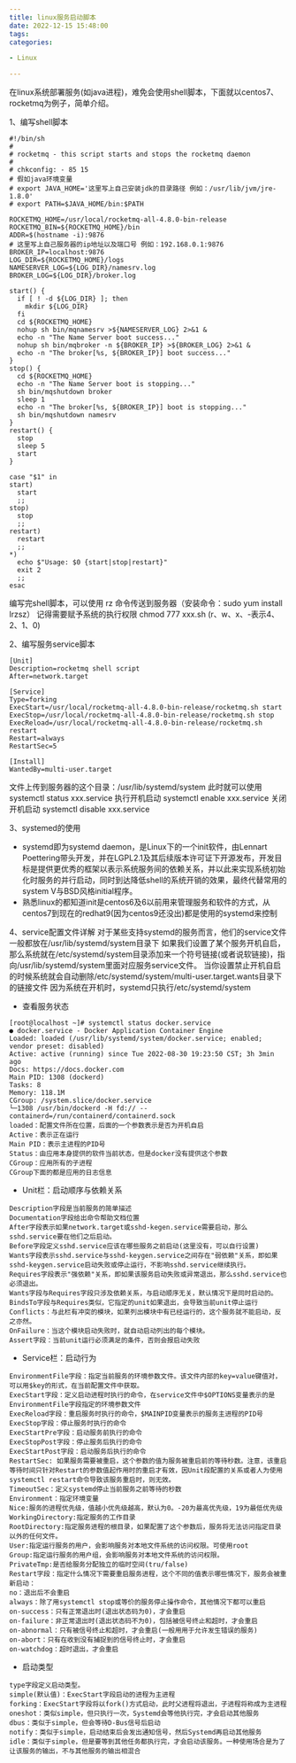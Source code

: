 ```yaml
---
title: linux服务启动脚本
date: 2022-12-15 15:48:00
tags:
categories:

- Linux

---
```


在linux系统部署服务(如java进程)，难免会使用shell脚本，下面就以centos7、rocketmq为例子，简单介绍。

<!--more-->

1、编写shell脚本
```
#!/bin/sh
#
# rocketmq - this script starts and stops the rocketmq daemon
#
# chkconfig: - 85 15
# 假如java环境变量
# export JAVA_HOME='这里写上自己安装jdk的目录路径 例如：/usr/lib/jvm/jre-1.8.0'
# export PATH=$JAVA_HOME/bin:$PATH

ROCKETMQ_HOME=/usr/local/rocketmq-all-4.8.0-bin-release
ROCKETMQ_BIN=${ROCKETMQ_HOME}/bin
ADDR=$(hostname -i):9876
# 这里写上自己服务器的ip地址以及端口号 例如：192.168.0.1:9876
BROKER_IP=localhost:9876
LOG_DIR=${ROCKETMQ_HOME}/logs
NAMESERVER_LOG=${LOG_DIR}/namesrv.log
BROKER_LOG=${LOG_DIR}/broker.log

start() {
  if [ ! -d ${LOG_DIR} ]; then
    mkdir ${LOG_DIR}
  fi
  cd ${ROCKETMQ_HOME}
  nohup sh bin/mqnamesrv >${NAMESERVER_LOG} 2>&1 &
  echo -n "The Name Server boot success..."
  nohup sh bin/mqbroker -n ${BROKER_IP} >${BROKER_LOG} 2>&1 &
  echo -n "The broker[%s, ${BROKER_IP}] boot success..."
}
stop() {
  cd ${ROCKETMQ_HOME}
  echo -n "The Name Server boot is stopping..."
  sh bin/mqshutdown broker
  sleep 1
  echo -n "The broker[%s, ${BROKER_IP}] boot is stopping..."
  sh bin/mqshutdown namesrv
}
restart() {
  stop
  sleep 5
  start
}

case "$1" in
start)
  start
  ;;
stop)
  stop
  ;;
restart)
  restart
  ;;
*)
  echo $"Usage: $0 {start|stop|restart}"
  exit 2
  ;;
esac

```
编写完shell脚本，可以使用 rz 命令传送到服务器（安装命令：sudo yum install lrzsz）
记得需要赋予系统的执行权限 chmod 777 xxx.sh (r、w、x、-表示4、2、1、0)

2、编写服务service脚本
```
[Unit]
Description=rocketmq shell script
After=network.target
 
[Service]
Type=forking
ExecStart=/usr/local/rocketmq-all-4.8.0-bin-release/rocketmq.sh start
ExecStop=/usr/local/rocketmq-all-4.8.0-bin-release/rocketmq.sh stop
ExecReload=/usr/local/rocketmq-all-4.8.0-bin-release/rocketmq.sh restart
Restart=always
RestartSec=5
 
[Install]
WantedBy=multi-user.target
```

文件上传到服务器的这个目录：/usr/lib/systemd/system
此时就可以使用systemctl status xxx.service
执行开机启动 systemctl enable  xxx.service
关闭开机启动 systemctl disable  xxx.service

3、systemed的使用
* systemd即为systemd daemon，是Linux下的一个init软件，由Lennart Poettering带头开发，并在LGPL2.1及其后续版本许可证下开源发布，开发目标是提供更优秀的框架以表示系统服务间的依赖关系，并以此来实现系统初始化时服务的并行启动，同时到达降低shell的系统开销的效果，最终代替常用的system V与BSD风格initial程序。
* 熟悉linux的都知道init是centos6及6以前用来管理服务和软件的方式，从centos7到现在的redhat9(因为centos9还没出)都是使用的systemd来控制

4、service配置文件详解
对于某些支持systemd的服务而言，他们的service文件一般都放在/usr/lib/systemd/system目录下
如果我们设置了某个服务开机自启，那么系统就在/etc/systemd/system目录添加来一个符号链接(或者说软链接)，指向/usr/lib/systemd/system里面对应服务service文件。
当你设置禁止开机自启的时候系统就会自动删除/etc/systemd/system/multi-user.target.wants目录下的链接文件
因为系统在开机时，systemd只执行/etc/systemd/system

* 查看服务状态
```
[root@localhost ~]# systemctl status docker.service
● docker.service - Docker Application Container Engine
Loaded: loaded (/usr/lib/systemd/system/docker.service; enabled; vendor preset: disabled)
Active: active (running) since Tue 2022-08-30 19:23:50 CST; 3h 3min ago
Docs: https://docs.docker.com
Main PID: 1308 (dockerd)
Tasks: 8
Memory: 118.1M
CGroup: /system.slice/docker.service
└─1308 /usr/bin/dockerd -H fd:// --containerd=/run/containerd/containerd.sock
loaded：配置文件所在位置，后面的一个参数表示是否为开机自启
Active：表示正在运行
Main PID：表示主进程的PID号
Status：由应用本身提供的软件当前状态，但是docker没有提供这个参数
CGroup：应用所有的子进程
CGroup下面的都是应用的日志信息

```

* Unit栏：启动顺序与依赖关系
```
Description字段是当前服务的简单描述
Documentation字段给出命令帮助文档位置
After字段表示如果network.target或sshd-kegen.service需要启动，那么sshd.service要在他们之后启动。
Before字段定义sshd.service应该在哪些服务之前启动(这里没有，可以自行设置)
Wants字段表示sshd.service与sshd-keygen.service之间存在"弱依赖"关系，即如果sshd-keygen.service启动失败或停止运行，不影响sshd.service继续执行。
Requires字段表示"强依赖"关系，即如果该服务启动失败或异常退出，那么sshd.service也必须退出。
Wants字段与Requires字段只涉及依赖关系，与启动顺序无关，默认情况下是同时启动的。
BindsTo字段与Requires类似，它指定的unit如果退出，会导致当前unit停止运行
Conflicts：与此栏有冲突的模块，如果列出模块中有已经运行的，这个服务就不能启动，反之亦然。
OnFailure：当这个模块启动失败时，就自动启动列出的每个模块。
Assert字段：当前unit运行必须满足的条件，否则会报启动失败
```

* Service栏：启动行为
```
EnvironmentFile字段：指定当前服务的环境参数文件。该文件内部的key=value键值对，可以用$key的形式，在当前配置文件中获取。
ExecStart字段：定义启动进程时执行的命令，在service文件中$OPTIONS变量表示的是EnvironmentFile字段指定的环境参数文件
ExecReload字段：重启服务时执行的命令，$MAINPID变量表示的服务主进程的PID号
ExecStop字段：停止服务时执行的命令
ExecStartPre字段：启动服务前执行的命令
ExecStopPost字段：停止服务后执行的命令
ExecStartPost字段：启动服务后执行的命令
RestartSec: 如果服务需要被重启，这个参数的值为服务被重启前的等待秒数。注意，该重启等待时间只针对Restart的参数值起作用时的重启才有效，因Unit段配置的关系或者人为使用systemctl restart命令导致该服务重启时，则无效。
TimeoutSec：定义systemd停止当前服务之前等待的秒数
Environment：指定环境变量
Nice:服务的进程优先级，值越小优先级越高，默认为0。-20为最高优先级，19为最低优先级
WorkingDirectory:指定服务的工作目录
RootDirectory:指定服务进程的根目录，如果配置了这个参数后，服务将无法访问指定目录以外的任何文件。
User:指定运行服务的用户，会影响服务对本地文件系统的访问权限。可使用root
Group:指定运行服务的用户组，会影响服务对本地文件系统的访问权限。
PrivateTmp:是否给服务分配独立的临时空间(tru/false)
Restart字段：指定什么情况下需要重启服务进程，这个不同的值表示哪些情况下，服务会被重新启动：
no：退出后不会重启
always：除了用systemctl stop或等价的服务停止操作命令，其他情况下都可以重启
on-success：只有正常退出时(退出状态码为0)，才会重启
on-failure：非正常退出时(退出状态码不为0)，包括被信号终止和超时，才会重启
on-abnormal：只有被信号终止和超时，才会重启(一般用用于允许发生错误的服务)
on-abort：只有在收到没有捕捉到的信号终止时，才会重启
on-watchdog：超时退出，才会重启
```

* 启动类型
```
type字段定义启动类型。
simple(默认值)：ExecStart字段启动的进程为主进程
forking：ExecStart字段将以fork()方式启动，此时父进程将退出，子进程将称成为主进程
oneshot：类似simple，但只执行一次，Systemd会等他执行完，才会启动其他服务
dbus：类似于simple，但会等待D-Bus信号后启动
notify：类似于simple，启动结束后会发出通知信号，然后Systemd再启动其他服务
idle：类似于simple，但是要等到其他任务都执行完，才会启动该服务。一种使用场合是为了让该服务的输出，不与其他服务的输出相混合

```